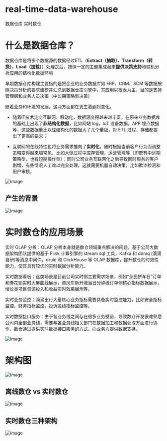 # real-time-data-warehouse
数据仓库 实时数仓

# 什么是数据仓库？

数据仓库是将多个数据源的数据经过ETL（**Extract（抽取）、Transform（转换）、Load（加载）**）处理之后，按照一定的主题集成起来**提供决策支持**和联机分析应用的结构化数据环境

早期数据仓库构建主要指的是把企业的业务数据库如 ERP、CRM、SCM 等数据按照决策分析的要求建模并汇总到数据仓库引擎中，其应用以报表为主，目的是支持管理层和业务人员决策（中长期策略型决策）

随着业务和环境的发展，这两方面都在发生着剧烈变化。

* 随着IT技术走向互联网、移动化，数据源变得越来越丰富，在原来业务数据库的基础上出现了**非结构化数据**，比如网站 log，IoT 设备数据，APP 埋点数据等，这些数据量比以往结构化的数据大了几个量级，对 ETL 过程、存储都提出了更高的要求；

* 互联网的在线特性也将业务需求推向了**实时化**，随时根据当前客户行为而调整策略变得越来越常见，比如大促过程中库存管理，运营管理等（即既有中远期策略型，也有短期操作型）；同时公司业务互联网化之后导致同时服务的客户剧增，有些情况人工难以完全处理，这就需要机器自动决策。比如欺诈检测和用户审核。

![image](https://user-images.githubusercontent.com/13504729/114484488-e5110200-9c3c-11eb-8c4e-88f677fd2411.png)

## 产生的背景

![image](https://user-images.githubusercontent.com/13504729/114487097-96199b80-9c41-11eb-8d7b-78b42482b611.png)


# 实时数仓的应用场景

实时 OLAP 分析：OLAP 分析本身就是数仓领域重点解决的问题，基于公司大数据架构团队提供的基于 Flink 计算引擎的 stream sql 工具，Kafka 和 ddmq (滴滴自研)等消息中间件，druid 和 ClickHouse 等 OLAP 数据库，提升数仓的时效性能力，使其具有较优的实时数据分析能力。

实时数据看板：这类场景是目前公司实时侧主要需求场景，例如“全民拼车日”订单和券花销实时大屏曲线展示，顺风车新开城当日分钟级订单侧核心指标数据展示，增长类项目资源投入和收益实时效果展示等。

实时业务监控：滴滴出行大量核心业务指标需要具备实时监控能力，比如安全指标监控，财务指标监控，投诉进线指标监控等。

实时数据接口服务：由于各业务线之间存在很多业务壁垒，导致数仓开发很难熟悉公司内全部业务线，需要与各业务线相关部门在数据加工和数据获取方面进行协作，数仓通过提供实时数据接口服务的方式，向业务方提供数据支持。

![image](https://user-images.githubusercontent.com/13504729/114483863-b9414c80-9c3b-11eb-84ee-28436482d967.png)

# 架构图

![image](https://user-images.githubusercontent.com/13504729/114486505-9ebda200-9c40-11eb-976b-d98d834e74fe.png)

## 离线数仓 vs 实时数仓

![image](https://user-images.githubusercontent.com/13504729/114487291-ec86da00-9c41-11eb-9c65-b174cec43a60.png)

## 实时数仓三种架构

![image](https://user-images.githubusercontent.com/13504729/114487319-fad4f600-9c41-11eb-8391-d5d310ae64e7.png)


